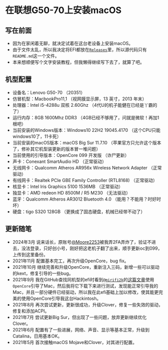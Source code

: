 # 在联想G50-70上安装macOS
## 写在前面
* 因为在家闲着无聊，就决定试着在这台老设备上安装macOS。
* 由于文件太乱，所以我决定将EFI都放在[`Releases`](https://github.com/Moore2253/Install-MacOS-On-Lenovo-G50-70/releases)里，所以源代码只有`README.md`这一个文件。
* 本来想顺便写个文字安装教程，但我懒得继续写下去了，就算了吧。
## 机型配置
* 设备名：Lenovo G50-70 （20351）
* 仿冒机型：MacbookPro11,1 （视网膜显示屏，13 英寸，2013 年末）
* 处理器：Intel i5-4288u 双核 2.60Ghz   （4代U的机子能健在已经是丫霸的了）
* 运行内存：8GB 1600Mhz DDR3   （4GB已经不够用了，问就是微软！再加1根吧）
* 当前安装的Windows版本：Windows10 22H2 19045.4170   （这个CPU只能windows10了，11卡死）
* 当前安装的macOS版本：macOS Big Sur 11.7.10   （苹果官方只允许这个版本了，修补其它机型装更新的版本冒一堆问题）
* 当前使用的引导版本：OpenCore 099 开发版  （诈尸更新）
* 声卡：Conexant SmartAudio HD   （正常驱动）
* 无线网卡：Qualcomm Atheros AR956x Wireless Network Adapter   （正常驱动）
* 有线网卡：Realtek PCIe GBE Family Controller (RTL8168)  （正常驱动）
* 核显卡：Intel Iris Graphics 5100 1536MB  （正常驱动）
* 独显卡：AMD redeon HD 8500M / R5 M230 （无法驱动）
* 蓝牙：Qualcomm Atheros AR3012 Bluetooth 4.0  （能用？不能用？时好时坏）
* 硬盘：tigo S320 128GB   （更换成了固态硬盘，机械已经带不动了）
## 更新随笔
* 2024年3月  说来话长，原账号[@Moore2253](https://github.com/Moore2253)被我弄2FA弄炸了，验证不进去，没法登录，只好创小号，刚好把这老机子翻了出来，顺手更新oc到099，上传到这里备份。
* 2021年11月 配置基本完工，再次升级OpenCore，bug fix。
* 2021年10月 继续完善和升级OpenCore，重新注入三码，新增一些可以驱动的kext，修复引导的一些bug。
* 2021年9月 我在GitHub查找同机型的efi时看到[`@mirifi2k`](https://github.com/mirifi2k/)的[这篇文章](https://www.tonymacx86.com/threads/guide-lenovo-g50-80-80l0-and-catalina-10-15-2.288303/)使用`OpenCore`引导了Mac，然后我将它下载下来进行测试，发现能正常引导我的Mac，并且一部分硬件已经驱动，所以我在此efi基础上加以修改，使其能更完美的使用OpenCore引导我这台Hackintosh。
* 2021年8月 再次尝试更新，更新很成功，升级Clover，修复一些失效的驱动，修复和添加ACPI。
* 2021年7月 尝试更新Big Sur，但出现了一些问题，放弃更新继续优化Clover。
* 2021年6月 配置有了一些进展，网络、声音、显示等基本正常，升级到Catalina，日用基本OK。
* 2021年5月 首次接触macOS Mojave和Clover，对其进行配置。
